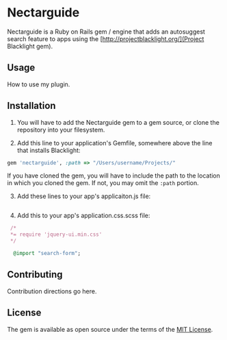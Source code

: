 # Nectarguide
Nectarguide is a Ruby on Rails gem / engine that adds an autosuggest search feature to apps using the [http://projectblacklight.org/](Project Blacklight gem).

## Usage
How to use my plugin.

## Installation
1. You will have to add the Nectarguide gem to a gem source, or clone the repository into your filesystem. 

2. Add this line to your application's Gemfile, somewhere above the line that installs Blacklight:

```ruby
gem 'nectarguide', :path => "/Users/username/Projects/"
```
If you have cloned the gem, you will have to include the path to the location in which you cloned the gem. If not, you may omit the `:path` portion.

3. Add these lines to your app's applicaiton.js file:
```javascript

```

4. Add this to your app's application.css.scss file:
```ruby
 /*
 *= require 'jquery-ui.min.css'
 */

  @import "search-form";
```


## Contributing
Contribution directions go here.

## License
The gem is available as open source under the terms of the [MIT License](https://opensource.org/licenses/MIT).
